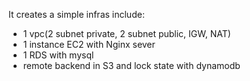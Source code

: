 It creates a simple infras include: 
- 1 vpc(2 subnet private, 2 subnet public, IGW, NAT)
- 1 instance EC2 with Nginx sever
- 1 RDS with mysql
- remote backend in S3 and lock state with dynamodb
